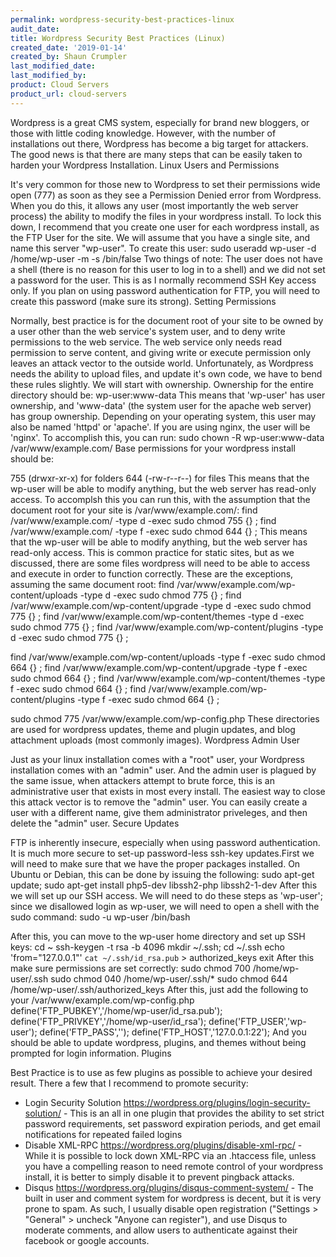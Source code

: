 ```yaml
---
permalink: wordpress-security-best-practices-linux
audit_date:
title: Wordpress Security Best Practices (Linux)
created_date: '2019-01-14'
created_by: Shaun Crumpler
last_modified_date: 
last_modified_by: 
product: Cloud Servers
product_url: cloud-servers
---
```


Wordpress is a great CMS system, especially for brand new bloggers, or those with little coding knowledge. However, with the number of installations out there, Wordpress has become a big target for attackers. The good news is that there are many steps that can be easily taken to harden your Wordpress Installation.
Linux Users and Permissions

It's very common for those new to Wordpress to set their permissions wide open (777) as soon as they see a Permission Denied error from Wordpress. When you do this, it allows any user (most importantly the web server process) the ability to modify the files in your wordpress install. To lock this down, I recommend that you create one user for each wordpress install, as the FTP User for the site. We will assume that you have a single site, and name this server "wp-user". To create this user:
sudo useradd wp-user -d /home/wp-user -m -s /bin/false
Two things of note: The user does not have a shell (there is no reason for this user to log in to a shell) and we did not set a password for the user. This is as I normally recommend SSH Key access only. If you plan on using password authentication for FTP, you will need to create this password (make sure its strong).
Setting Permissions

Normally, best practice is for the document root of your site to be owned by a user other than the web service's system user, and to deny write permissions to the web service. The web service only needs read permission to serve content, and giving write or execute permission only leaves an attack vector to the outside world. Unfortunately, as Wordpress needs the ability to upload files, and update it's own code, we have to bend these rules slightly. We will start with ownership. Ownership for the entire directory should be:
wp-user:www-data
This means that 'wp-user' has user ownership, and 'www-data' (the system user for the apache web server) has group ownership. Depending on your operating system, this user may also be named 'httpd' or 'apache'. If you are using nginx, the user will be 'nginx'. To accomplish this, you can run:
sudo chown -R wp-user:www-data /var/www/example.com/
Base permissions for your wordpress install should be:


755 (drwxr-xr-x) for folders
644 (-rw-r--r--) for files
This means that the wp-user will be able to modify anything, but the web server has read-only access. To accomplsh this you can run this, with the assumption that the document root for your site is /var/www/example.com/:
find /var/www/example.com/ -type d -exec sudo chmod  755 {} \;
find /var/www/example.com/ -type f -exec sudo chmod 644 {} \;
This means that the wp-user will be able to modify anything, but the web server has read-only access. This is common practice for static sites, but as we discussed, there are some files wordpress will need to be able to access and execute in order to function correctly. These are the exceptions, assuming the same document root:
find /var/www/example.com/wp-content/uploads -type d -exec sudo chmod 775 {} \;
find /var/www/example.com/wp-content/upgrade -type d -exec sudo chmod 775 {} \;
find /var/www/example.com/wp-content/themes -type d -exec sudo chmod 775 {} \;
find /var/www/example.com/wp-content/plugins -type d -exec sudo chmod 775 {} \;

find /var/www/example.com/wp-content/uploads -type f -exec sudo chmod 664 {} \;
find /var/www/example.com/wp-content/upgrade -type f -exec sudo chmod 664 {} \;
find /var/www/example.com/wp-content/themes -type f -exec sudo chmod 664 {} \;
find /var/www/example.com/wp-content/plugins -type f -exec sudo chmod 664 {} \;

sudo chmod 775 /var/www/example.com/wp-config.php
These directories are used for wordpress updates, theme and plugin updates, and blog attachment uploads (most commonly images).
Wordpress Admin User

Just as your linux installation comes with a "root" user, your Wordpress installation comes with an "admin" user. And the admin user is plagued by the same issue, when attackers attempt to brute force, this is an administrative user that exists in most every install. The easiest way to close this attack vector is to remove the "admin" user. You can easily create a user with a different name, give them administrator priveleges, and then delete the "admin" user.
Secure Updates

FTP is inherently insecure, especially when using password authentication. It is much more secure to set-up password-less ssh-key updates.First we will need to make sure that we have the proper packages installed. On Ubuntu or Debian, this can be done by issuing the following:
sudo apt-get update; sudo apt-get install php5-dev libssh2-php libssh2-1-dev
After this we will set up our SSH access. We will need to do these steps as 'wp-user'; since we disallowed login as wp-user, we will need to open a shell with the sudo command:
sudo -u wp-user /bin/bash

After this, you can move to the wp-user home directory and set up SSH keys:
cd ~
ssh-keygen -t rsa -b 4096
mkdir ~/.ssh; cd ~/.ssh
echo 'from="127.0.0.1"' `cat ~/.ssh/id_rsa.pub` > authorized_keys
exit
After this make sure permissions are set correctly:
sudo chmod 700 /home/wp-user/.ssh
sudo chmod 040 /home/wp-user/.ssh/*
sudo chmod 644 /home/wp-user/.ssh/authorized_keys
After this, just add the following to your /var/www/example.com/wp-config.php
define('FTP_PUBKEY','/home/wp-user/id_rsa.pub');
define('FTP_PRIVKEY','/home/wp-user/id_rsa');
define('FTP_USER','wp-user');
define('FTP_PASS','');
define('FTP_HOST','127.0.0.1:22');
And you should be able to update wordpress, plugins, and themes without being prompted for login information.
Plugins

Best Practice is to use as few plugins as possible to achieve your desired result. There a few that I recommend to promote security:
* Login Security Solution <https://wordpress.org/plugins/login-security-solution/> - This is an all in one plugin that provides the ability to set strict password requirements, set password expiration periods, and get email notifications for repeated failed logins
* Disable XML-RPC <https://wordpress.org/plugins/disable-xml-rpc/> - While it is possible to lock down XML-RPC via an .htaccess file, unless you have a compelling reason to need remote control of your wordpress install, it is better to simply disable it to prevent pingback attacks.
* Disqus <https://wordpress.org/plugins/disqus-comment-system/> - The built in user and comment system for wordpress is decent, but it is very prone to spam. As such, I usually disable open registration ("Settings > "General" > uncheck "Anyone can register"), and use Disqus to moderate comments, and allow users to authenticate against their facebook or google accounts.
